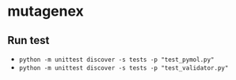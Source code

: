 # mutagenex


## Run test
- ```python -m unittest discover -s tests -p "test_pymol.py"```
- ```python -m unittest discover -s tests -p "test_validator.py"```
